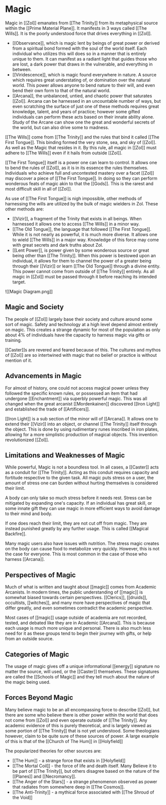 # Magic
Magic in [[Zol]] emanates from [[The Trinity]] from its metaphysical source within the [[Prime Material Plane]]. It manifests in 3 ways called [[The Wills]]. It is the poorly understood force that drives everything in [[Zol]].

- [[Observance]], which is magic lent by beings of great power or derived from a spiritual bond formed with the soul of the world itself. Each individual who utilizes this will does so in a manner that is entirely unique to them. It can manifest as a radiant light that guides those who are lost, a dark power that draws in the vulnerable, and everything in between.
- [[Viridescence]], which is magic found everywhere in nature. A source which requires great understating of, or domination over the natural world. This power allows anyone to bend nature to their will, and even bend their own form to that of the natural world.
- [[Arcana]], the unbalanced, untied, and chaotic power that saturates [[Zol]]. Arcana can be harnessed in an uncountable number of ways, but even scratching the surface of just one of these methods requires great knowledge, talent, and years of practice; however some gifted individuals can perform these acts based on their innate ability alone. Study of the Arcane can show one the great and wonderful secrets of the world, but can also drive some to madness.

[[The Wills]] come from [[The Trinity]] and the rules that bind it called [[The First Tongue]]. This binding formed the very stone, sea, and sky of [[Zol]]. As well as the Magic that resides in it. By this rule, all magic in [[Zol]] must adhere to [[The Wills]] even if it hails from outside [[Zol]].

[[The First Tongue]] itself is a power one can learn to control. It allows one to bend the rules of [[Zol]], as it is in its essence the rules themselves. Individuals who achieve full and uncontested mastery over a facet [[Zol]] may discover a piece of [[The First Tongue]]. In doing so they can perform wonderous feats of magic akin to that the [[Gods]]. This is the rarest and most difficult skill in all of [[Zol]].

As use of [[The First Tongue]] is nigh impossible, other methods of harnessing the wills are utilized by the bulk of magic wielders in Zol. These other methods are:
- [[Vizir]], a fragment of the Trinity that exists in all beings. When harnessed it allows one to access [[The Wills]] in a minor way.
- [[The Old Tongue]], the language that followed [[The First Tongue]]. While it is not nearly as powerful, it is much more diverse. It allows one to wield [[The Wills]] in a major way. Knowledge of this force may come with great secrets and dark truths about Zol.
- [[Lent Power]], is power given by some wonderous source or great being other than [[The Trinity]]. When this power is bestowed upon an individual, it allows for them to channel the power of a greater being through their [[Vizir]] or learn [[The Old Tongue]] through a divine entity. This power cannot come from outside of [[The Trinity]] entirely. As all magic in [[Zol]] must be passed through it before reaching its intended target.

![[Magic Diagram.png]]

## Magic and Society
The people of [[Zol]] largely base their society and culture around some sort of magic. Safety and technology at a high level depend almost entirely on magic. This creates a strange dynamic for most of the population as only about 4% of individuals have the capacity to harness magic via gifts or training.

[[Caster]]s are revered and feared because of this. The cultures and mythos of [[Zol]] are so intertwined with magic that no belief or practice is without mention of it.

## Advancements in Magic
For almost of history, one could not access magical power unless they followed the specific known rules, or possessed an item that had undergone [[Enchantment]] via superbly powerful magic. This was all changed when the great arcanist [[Mordenkainen]] discovered [[Iron Light]] and established the trade of [[Artificers]].

[[Iron Light]] is a sub section of the minor will of [[Arcana]]. It allows one to extend their [[Vizir]] into an object, or channel [[The Trinity]] itself through the object. This is done by using rudimentary runes inscribed in iron plates, allowing for a more simplistic production of magical objects. This invention revolutionized [[Zol]].

## Limitations and Weaknesses of Magic
While powerful, Magic is not a boundless tool. In all cases, a [[Caster]] acts as a conduit for [[The Trinity]]. Acting as this conduit requires capacity and fortitude respective to the given task. All magic puts stress on a user, the amount of stress one can burden without hurting themselves is considered their limit. 

A body can only take so much stress before it needs rest. Stress can be mitigated by expanding one's capacity. If an individual has great skill, or some innate gift they can use magic in more efficient ways to avoid damage to their mind and body.

If one does reach their limit, they are not cut off from magic. They are instead punished greatly by any further usage. This is called [[Magical Backfire]].

Many magic users also have issues with nutrition. The stress magic creates on the body can cause food to metabolize very quickly. However, this is not the case for everyone. This is most common in the case of those who harness [[Arcana]].

## Perspectives of Magic
Much of what is written and taught about [[magic]] comes from Academic Arcanists. In modern times, the public understanding of [[magic]] is somewhat biased towards certain perspectives. [[Clerics]], [[druids]], occultists, [[witches]], and many more have perspectives of magic that differ greatly, and even sometimes contradict the academic perspective. 

Most cases of [[magic]] usage outside of academia are not recorded, tested, and debated like they are in Academic [[Arcana]]. This is because each usage is much more unique and personal. There is also much less need for it as these groups tend to begin their journey with gifts, or help from an outside source.

## Categories of Magic
The usage of magic gives off a unique informational [[energy]] signature no matter the source, will used, or the [[Caster]] themselves. These signatures are called the [[Schools of Magic]] and they tell much about the nature of the magic being used.

## Forces Beyond Magic
Many believe magic to be an all encompassing force to describe [[Zol]], but there are some who believe there is other power within the world that does not come from [[Zol]] and even operate outside of [[The Trinity]]. Any academic evidence of this is purely theoretical, and is largely viewed as some portion of [[The Trinity]] that is not yet understood. Some theologians however, claim to be quite sure of these sources of power. A large example of this is that of the [[Church of The Hum]] in [[Holyfield]]

The popularized theories for other sources are:
- [[The Hum]] - a strange force that exists in [[Holyfield]]
- [[The Mortal Coil]] - the force of life and death itself. Many Believe it to be part of [[The Trinity]], but others disagree based on the nature of the [[Planes]] and [[Necromancy]].
- [[The Anger of the Stars]] - a strange phenomenon observed as power that radiates from somewhere deep in [[The Cosmos]].
- [[The Anti-Trinity]] - a mythical force associated with [[The Shroud of the Void]]